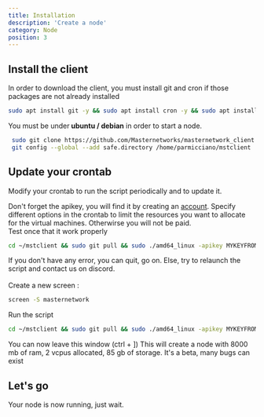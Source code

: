 ```yaml
---
title: Installation
description: 'Create a node'
category: Node
position: 3
---
```


## Install the client 
In order to download the client, you must install git and cron if those packages are not already installed
  <code-block active>

  ```bash
  sudo apt install git -y && sudo apt install cron -y && sudo apt install nano -y && sudo apt-get install screen
  ```

You must be under<b> ubuntu / debian</b> in order to start a node.


  <code-block active>

  ```bash
   sudo git clone https://github.com/Masternetworks/masternetwork_client ~/mstclient
   git config --global --add safe.directory /home/parmicciano/mstclient
  ```


Update your crontab 
-----------------------------------------------
Modify your crontab to run the script periodically and to update it.<br>

Don't forget the apikey, you will find it by creating an <a href="https://masternetwork.dev">account</a>. Specify different options in the crontab to limit the resources you want to allocate for the virtual machines. Otherwirse you will not be paid.   
</code-block>
Test once that it work properly 
<code-block active>

  ```bash
cd ~/mstclient && sudo git pull && sudo ./amd64_linux -apikey MYKEYFROMmasternetwork.api -ram 8000 -vcpus 2 -storage 85 -name Sunlight
  ```

</code-block>
If you don't have any error, you can quit, go on. Else, try to relaunch the script and contact us on discord.<br>
<br>
Create a new screen :
<code-block active>

  ```bash
screen -S masternetwork
  ```

Run the script
<code-block active>

  ```bash
cd ~/mstclient && sudo git pull && sudo ./amd64_linux -apikey MYKEYFROMmasternetwork.api -ram 8000 -vcpus 2 -storage 85 -name Sunlight
  ```

</code-block>
You can now leave this window (ctrl + ])
This will create a node with 8000 mb of ram, 2 vcpus allocated, 85 gb of storage.
<alert>
It's a beta, many bugs can exist
</alert>


## Let's go
Your node is now running, just wait.